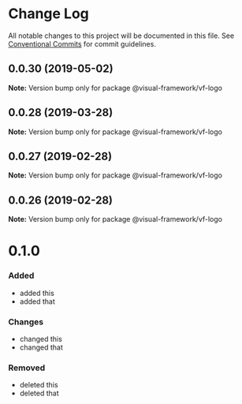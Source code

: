 # Change Log

All notable changes to this project will be documented in this file.
See [Conventional Commits](https://conventionalcommits.org) for commit guidelines.

## 0.0.30 (2019-05-02)

**Note:** Version bump only for package @visual-framework/vf-logo





## 0.0.28 (2019-03-28)

**Note:** Version bump only for package @visual-framework/vf-logo





## 0.0.27 (2019-02-28)

**Note:** Version bump only for package @visual-framework/vf-logo





## 0.0.26 (2019-02-28)

**Note:** Version bump only for package @visual-framework/vf-logo





# 0.1.0

### Added
- added this
- added that

### Changes

- changed this
- changed that

### Removed

- deleted this
- deleted that
